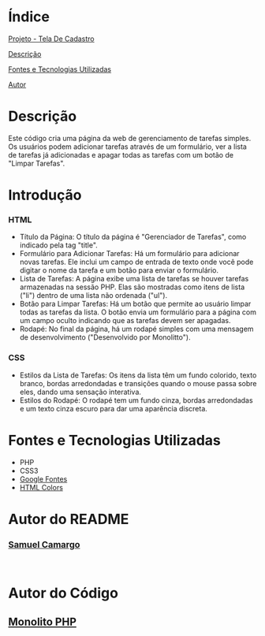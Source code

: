 # Índice

[Projeto - Tela De Cadastro](#projeto---tela-de-cadastro)

[Descrição](#descri%C3%A7%C3%A3o)

[Fontes e Tecnologias Utilizadas](#fontes-e-tecnologias-utilizadas)

[Autor](#autor)

# Descrição

Este código cria uma página da web de gerenciamento de tarefas simples. Os usuários podem adicionar tarefas através de um formulário, ver a lista de tarefas já adicionadas e apagar todas as tarefas com um botão de "Limpar Tarefas".

# Introdução

### HTML

* Título da Página: O título da página é "Gerenciador de Tarefas", como indicado pela tag "title".
* Formulário para Adicionar Tarefas: Há um formulário para adicionar novas tarefas. Ele inclui um campo de entrada de texto onde você pode digitar o nome da tarefa e um botão para enviar o formulário.
* Lista de Tarefas: A página exibe uma lista de tarefas se houver tarefas armazenadas na sessão PHP. Elas são mostradas como itens de lista ("li") dentro de uma lista não ordenada ("ul").
* Botão para Limpar Tarefas: Há um botão que permite ao usuário limpar todas as tarefas da lista. O botão envia um formulário para a página com um campo oculto indicando que as tarefas devem ser apagadas.
* Rodapé: No final da página, há um rodapé simples com uma mensagem de desenvolvimento ("Desenvolvido por Monolitto").

### CSS

* Estilos da Lista de Tarefas: Os itens da lista têm um fundo colorido, texto branco, bordas arredondadas e transições quando o mouse passa sobre eles, dando uma sensação interativa.
* Estilos do Rodapé: O rodapé tem um fundo cinza, bordas arredondadas e um texto cinza escuro para dar uma aparência discreta.

# Fontes e Tecnologias Utilizadas

* PHP
* CSS3
* [Google Fontes](https://fonts.google.com/)
* [HTML Colors](https://htmlcolors.com/)

# Autor do README

<a href="https://github.com/SamuelCmdeFarias">
 <sub><h2>Samuel Camargo</h2></sub></a> <a href="https://github.com/SamuelCmdeFarias" title="Rocketseat"></a>
 <br>


# Autor do Código

[<h2>Monolito PHP</h2>](https://www.youtube.com/watch?v=dJ49I-QYYUk&ab_channel=MonolitoPHP)